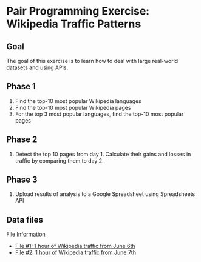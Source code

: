 # Pair Programming Exercise: Wikipedia Traffic Patterns

## Goal

The goal of this exercise is to learn how to deal with large real-world datasets and using APIs.

## Phase 1

1. Find the top-10 most popular Wikipedia languages
1. Find the top-10 most popular Wikipedia pages
1. For the top 3 most popular languages, find the top-10
   most popular pages

## Phase 2

1. Detect the top 10 pages from day 1. Calculate their gains and losses in traffic by comparing them to day 2.

## Phase 3

1. Upload results of analysis to a Google Spreadsheet using Spreadsheets API

## Data files

[File Information](https://wikitech.wikimedia.org/wiki/Analytics/Data/Pagecounts-raw)

 - [File #1: 1 hour of Wikipedia traffic from June 6th](https://dumps.wikimedia.org/other/pagecounts-raw/2016/2016-06/pagecounts-20160606-170000.gz)
 - [File #2: 1 hour of Wikipedia traffic from June 7th](https://dumps.wikimedia.org/other/pagecounts-raw/2016/2016-06/pagecounts-20160607-170000.gz)
